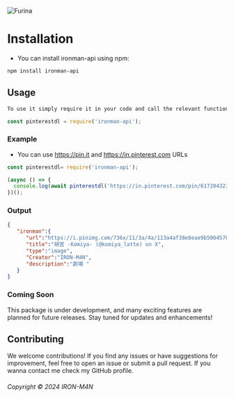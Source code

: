 ![Furina](https://i.imgur.com/mgvEIuY.jpg)

# Installation

- You can install ironman-api using npm:

```bash
npm install ironman-api
```

## Usage
```txt
To use it simply require it in your code and call the relevant functions. Here's a basic example:
```
```js
const pinterestdl = require('ironman-api');
```

### Example

- You can use https://pin.it and https://in.pinterest.com URLs

```js
const pinterestdl= require('ironman-api');

(async () => {
  console.log(await pinterestdl('https://in.pinterest.com/pin/617204323960160868/'));
})();
```

### Output
```json
{
   "ironman":{
      "url":"https://i.pinimg.com/736x/11/3a/4a/113a4af38e8eae9b500457071986782e.jpg",
      "title":"胡宮 -Komiya- (@komiya_latte) on X",
      "type":"image",
      "Creator":"IRON-M4N",
      "description":"劇場 "
   }
}
```

### Coming Soon
This package is under development, and many exciting features are planned for future releases. Stay tuned for updates and enhancements!

## Contributing

We welcome contributions! If you find any issues or have suggestions for improvement, feel free to open an issue or submit a pull request. If you wanna contact me check my GitHub profile.

<h6> Copyright © 2024 IRON-M4N <br>
